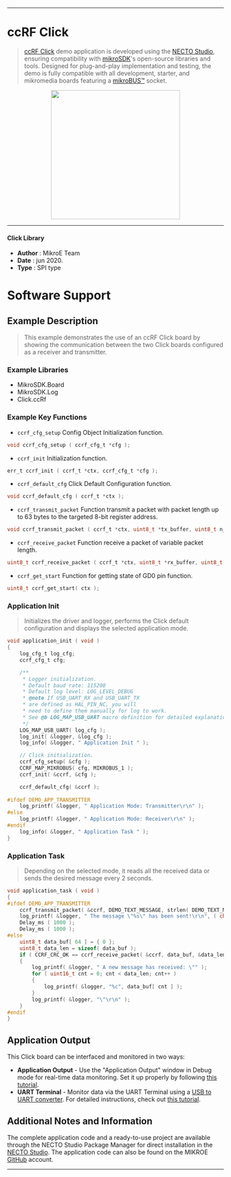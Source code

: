 
---
# ccRF Click

> [ccRF Click](https://www.mikroe.com/?pid_product=MIKROE-1435) demo application is developed using
the [NECTO Studio](https://www.mikroe.com/necto), ensuring compatibility with [mikroSDK](https://www.mikroe.com/mikrosdk)'s
open-source libraries and tools. Designed for plug-and-play implementation and testing, the demo is fully compatible with
all development, starter, and mikromedia boards featuring a [mikroBUS&trade;](https://www.mikroe.com/mikrobus) socket.

<p align="center">
  <img src="https://www.mikroe.com/?pid_product=MIKROE-1435&image=1" height=300px>
</p>

---

#### Click Library

- **Author**        : MikroE Team
- **Date**          : jun 2020.
- **Type**          : SPI type

# Software Support

## Example Description

> This example demonstrates the use of an ccRF Click board by showing the communication between the two Click boards configured as a receiver and transmitter.

### Example Libraries

- MikroSDK.Board
- MikroSDK.Log
- Click.ccRf

### Example Key Functions

- `ccrf_cfg_setup` Config Object Initialization function.
```c
void ccrf_cfg_setup ( ccrf_cfg_t *cfg ); 
```

- `ccrf_init` Initialization function.
```c
err_t ccrf_init ( ccrf_t *ctx, ccrf_cfg_t *cfg );
```

- `ccrf_default_cfg` Click Default Configuration function.
```c
void ccrf_default_cfg ( ccrf_t *ctx );
```

- `ccrf_transmit_packet` Function transmit a packet with packet length up to 63 bytes to the targeted 8-bit register address.
```c
void ccrf_transmit_packet ( ccrf_t *ctx, uint8_t *tx_buffer, uint8_t n_bytes );
```

- `ccrf_receive_packet` Function receive a packet of variable packet length.
```c
uint8_t ccrf_receive_packet ( ccrf_t *ctx, uint8_t *rx_buffer, uint8_t *length_buff );
```

- `ccrf_get_start` Function for getting state of GD0 pin function.
```c
uint8_t ccrf_get_start( ctx );
```

### Application Init

> Initializes the driver and logger, performs the Click default configuration and displays the selected application mode.

```c
void application_init ( void )
{
    log_cfg_t log_cfg;
    ccrf_cfg_t cfg;

    /** 
     * Logger initialization.
     * Default baud rate: 115200
     * Default log level: LOG_LEVEL_DEBUG
     * @note If USB_UART_RX and USB_UART_TX 
     * are defined as HAL_PIN_NC, you will 
     * need to define them manually for log to work. 
     * See @b LOG_MAP_USB_UART macro definition for detailed explanation.
     */
    LOG_MAP_USB_UART( log_cfg );
    log_init( &logger, &log_cfg );
    log_info( &logger, " Application Init " );

    // Click initialization.
    ccrf_cfg_setup( &cfg );
    CCRF_MAP_MIKROBUS( cfg, MIKROBUS_1 );
    ccrf_init( &ccrf, &cfg );

    ccrf_default_cfg( &ccrf );
    
#ifdef DEMO_APP_TRANSMITTER
    log_printf( &logger, " Application Mode: Transmitter\r\n" );
#else
    log_printf( &logger, " Application Mode: Receiver\r\n" );
#endif
    log_info( &logger, " Application Task " );
}
```

### Application Task

> Depending on the selected mode, it reads all the received data or sends the desired message every 2 seconds.

```c
void application_task ( void )
{
#ifdef DEMO_APP_TRANSMITTER
    ccrf_transmit_packet( &ccrf, DEMO_TEXT_MESSAGE, strlen( DEMO_TEXT_MESSAGE ) );
    log_printf( &logger, " The message \"%s\" has been sent!\r\n", ( char * ) DEMO_TEXT_MESSAGE );
    Delay_ms ( 1000 );
    Delay_ms ( 1000 );
#else
    uint8_t data_buf[ 64 ] = { 0 };
    uint8_t data_len = sizeof( data_buf );
    if ( CCRF_CRC_OK == ccrf_receive_packet( &ccrf, data_buf, &data_len ) )
    {
        log_printf( &logger, " A new message has received: \"" );
        for ( uint16_t cnt = 0; cnt < data_len; cnt++ )
        {
            log_printf( &logger, "%c", data_buf[ cnt ] );
        }
        log_printf( &logger, "\"\r\n" );
    }
#endif
}
```

## Application Output

This Click board can be interfaced and monitored in two ways:
- **Application Output** - Use the "Application Output" window in Debug mode for real-time data monitoring.
Set it up properly by following [this tutorial](https://www.youtube.com/watch?v=ta5yyk1Woy4).
- **UART Terminal** - Monitor data via the UART Terminal using
a [USB to UART converter](https://www.mikroe.com/click/interface/usb?interface*=uart,uart). For detailed instructions,
check out [this tutorial](https://help.mikroe.com/necto/v2/Getting%20Started/Tools/UARTTerminalTool).

## Additional Notes and Information

The complete application code and a ready-to-use project are available through the NECTO Studio Package Manager for 
direct installation in the [NECTO Studio](https://www.mikroe.com/necto). The application code can also be found on
the MIKROE [GitHub](https://github.com/MikroElektronika/mikrosdk_click_v2) account.

---
